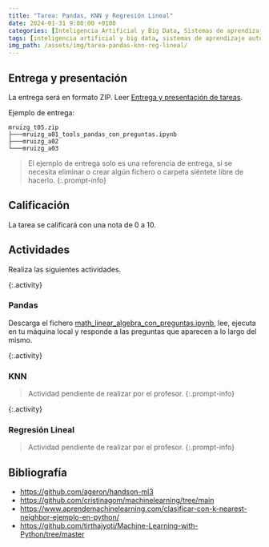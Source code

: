 ```yaml
---
title: "Tarea: Pandas, KNN y Regresión Lineal"
date: 2024-01-31 9:00:00 +0100
categories: [Inteligencia Artificial y Big Data, Sistemas de aprendizaje automático]
tags: [inteligencia artificial y big data, sistemas de aprendizaje automático]
img_path: /assets/img/tarea-pandas-knn-reg-lineal/
---
```


## Entrega y presentación

La entrega será en formato ZIP. Leer [Entrega y presentación de tareas](/posts/entrega-presentacion-tareas/).

Ejemplo de entrega:

```plaintext
mruizg_t05.zip
├───mruizg_a01_tools_pandas_con_preguntas.ipynb
├───mruizg_a02
└───mruizg_a03
```

> El ejemplo de entrega solo es una referencia de entrega, si se necesita eliminar o crear algún fichero o carpeta siéntete libre de hacerlo.
{:.prompt-info}

## Calificación

La tarea se calificará con una nota de 0 a 10.

## Actividades

Realiza las siguientes actividades.

{:.activity}
### Pandas

Descarga el fichero [math_linear_algebra_con_preguntas.ipynb](/assets/img/tarea-pandas-knn-reg-lineal/tools_pandas_con_preguntas.ipynb), lee, ejecuta en tu máquina local y responde a las preguntas que aparecen a lo largo del mismo.

{:.activity}
### KNN

> Actividad pendiente de realizar por el profesor.
{:.prompt-info}

{:.activity}
### Regresión Lineal

> Actividad pendiente de realizar por el profesor.
{:.prompt-info}

## Bibliografía

- <https://github.com/ageron/handson-ml3>
- <https://github.com/cristinagom/machinelearning/tree/main>
- <https://www.aprendemachinelearning.com/clasificar-con-k-nearest-neighbor-ejemplo-en-python/>
- <https://github.com/tirthajyoti/Machine-Learning-with-Python/tree/master>
